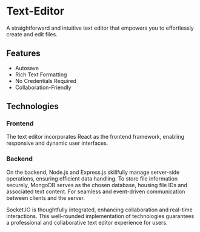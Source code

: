 
# Text-Editor
A straightforward and intuitive text editor that empowers you to effortlessly create and edit files.


## Features

- Autosave
- Rich Text Formatting
- No Credentials Required
- Collaboration-Friendly


## Technologies
### Frontend

The text editor incorporates React as the frontend framework, enabling responsive and dynamic user interfaces. 

### Backend
On the backend, Node.js and Express.js skillfully manage server-side operations, ensuring efficient data handling. To store file information securely, MongoDB serves as the chosen database, housing file IDs and associated text content. For seamless and event-driven communication between clients and the server.

Socket.IO is thoughtfully integrated, enhancing collaboration and real-time interactions. This well-rounded implementation of technologies guarantees a professional and collaborative text editor experience for users.


